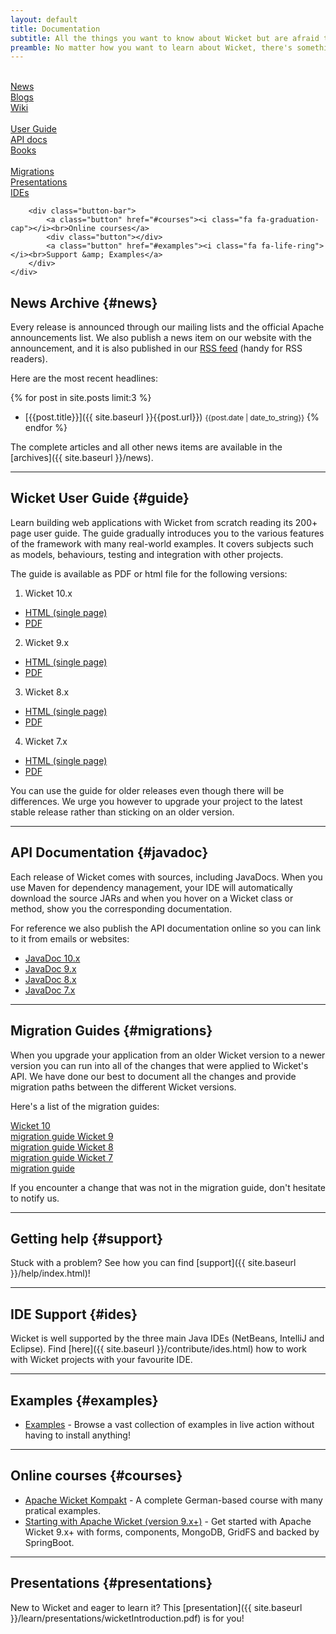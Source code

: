 ```yaml
---
layout: default
title: Documentation
subtitle: All the things you want to know about Wicket but are afraid to ask
preamble: No matter how you want to learn about Wicket, there's something available for you. If you want a quick reference, use the User Guide. If you rather prefer a book, there's a couple waiting for you. And if you rather watch a video or presentation, we have that covered too.
---
```

<div class="l-button-table">
    <div class="l-two-third">
        <div class="button-bar">
        	<a class="button" href="#news"><i class="fa fa-newspaper-o"></i><br>News</a>
        	<a class="button" href="blogs.html"><i class="fa fa-rss"></i><br>Blogs</a>
        	<a class="button" href="https://cwiki.apache.org/WICKET"><i class="fa fa-users"></i><br>Wiki</a>
        </div>
        <div class="button-bar">
        	<a class="button" href="#guide"><i class="fa fa-file-text-o"></i><br>User Guide</a>
        	<a class="button" href="#javadoc"><i class="fa fa-code"></i><br>API docs</a>
        	<a class="button" href="books/index.html"><i class="fa fa-book"></i><br>Books</a>
        </div>
        <div class="button-bar">
        	<a class="button" href="#migrations"><i class="fa fa-history"></i><br>Migrations</a>
        	<a class="button" href="#presentations"><i class="fa fa-file-powerpoint-o"></i><br>Presentations</a>
        	<a class="button" href="#ides"><i class="fa fa-terminal"></i><br>IDEs</a>
        </div>
        
        <div class="button-bar">
        	<a class="button" href="#courses"><i class="fa fa-graduation-cap"></i><br>Online courses</a>
        	<div class="button"></div>
        	<a class="button" href="#examples"><i class="fa fa-life-ring"></i><br>Support &amp; Examples</a>
        </div>
    </div>
</div>

## News Archive {#news}

Every release is announced through our mailing lists and the official Apache announcements list.
We also publish a news item on our website with the announcement, and it is also published in our <a type="application/atom+xml" title="Atom 1.0 feed" href="{{site.baseurl}}/atom.xml">RSS feed</a> (handy for RSS readers).

Here are the most recent headlines:

{% for post in site.posts limit:3 %}
- [{{post.title}}]({{ site.baseurl }}{{post.url}}) <small>{{post.date | date_to_string}}</small>
{% endfor %}

The complete articles and all other news items are available in the [archives]({{ site.baseurl }}/news).

---

## Wicket User Guide {#guide}

Learn building web applications with Wicket from scratch reading its
200+ page user guide. The guide gradually introduces you to the various
features of the framework with many real-world examples. It covers
subjects such as models, behaviours, testing and integration with other
projects.

The guide is available as PDF or html file for the following versions:


1.  Wicket 10.x
* [HTML (single page)](https://nightlies.apache.org/wicket/guide/10.x/single.html)
* [PDF](https://nightlies.apache.org/wicket/guide/10.x/single.pdf)

2.  Wicket 9.x
* [HTML (single page)](https://nightlies.apache.org/wicket/guide/9.x/single.html)
* [PDF](https://nightlies.apache.org/wicket/guide/9.x/single.pdf)

3.  Wicket 8.x
* [HTML (single page)](https://nightlies.apache.org/wicket/guide/8.x/single.html)
* [PDF](https://nightlies.apache.org/wicket/guide/8.x/single.pdf)

4.  Wicket 7.x
* [HTML (single page)](https://nightlies.apache.org/wicket/guide/7.x/single.html)
* [PDF](https://nightlies.apache.org/wicket/guide/7.x/single.pdf)

You can use the guide for older releases even though there will be
differences. We urge you however to upgrade your project to the latest
stable release rather than sticking on an older version.

---

## API Documentation {#javadoc}

Each release of Wicket comes with sources, including JavaDocs. When you
use Maven for dependency management, your IDE will automatically
download the source JARs and when you hover on a Wicket class or
method, show you the corresponding documentation.

For reference we also publish the API documentation online so you can
link to it from emails or websites:

- [JavaDoc 10.x](https://nightlies.apache.org/wicket/apidocs/10.x/index.html)
- [JavaDoc 9.x](https://nightlies.apache.org/wicket/apidocs/9.x/index.html)
- [JavaDoc 8.x](https://nightlies.apache.org/wicket/apidocs/8.x/index.html)
- [JavaDoc 7.x](https://nightlies.apache.org/wicket/apidocs/7.x/index.html)

---

## Migration Guides {#migrations}

When you upgrade your application from an older Wicket version to a
newer version you can run into all of the changes that were applied to
Wicket's API. We have done our best to document all the changes and
provide migration paths between the different Wicket versions.

Here's a list of the migration guides:
<div class="l-button-table">
    <div class="l-full">
        <div class="button-bar">
            <a class="button" href="https://s.apache.org/wicket10migration">
                Wicket 10<br>
        		migration guide
            </a>
            <a class="button" href="https://s.apache.org/wicket9migration">
                Wicket 9<br>
        		migration guide
            </a>
            <a class="button" href="https://s.apache.org/wicket8migration">
                Wicket 8<br>
        		migration guide
            </a>
            <a class="button" href="https://s.apache.org/wicket7migrate">
                Wicket 7<br>
        		migration guide
            </a>
        </div>
    </div>
</div>        

If you encounter a change that was not in the migration guide, don't
hesitate to notify us.

---

## Getting help {#support}

Stuck with a problem? See how you can find [support]({{ site.baseurl }}/help/index.html)!

---

## IDE Support {#ides}

Wicket is well supported by the three main Java IDEs (NetBeans, IntelliJ and Eclipse).
Find [here]({{ site.baseurl }}/contribute/ides.html) how to work with Wicket projects with your favourite IDE.

---
	
## Examples {#examples}

- <a href="{{ site.baseurl }}/learn/examples/index.html">Examples</a> - Browse a vast collection of examples in live action without having to install anything!

---

## Online courses {#courses}

- <a href="https://www.udemy.com/course/apache-wicket-kompakt/">Apache Wicket Kompakt</a> - A complete German-based course with many pratical examples.
- <a href="https://www.udemy.com/course/starting-with-apache-wicket-version-9x/?referralCode=C2A6EF19A72071AA2E22">Starting with Apache Wicket (version 9.x+)</a> - Get started with Apache Wicket 9.x+ with forms, components, MongoDB, GridFS and backed by SpringBoot.

---

## Presentations {#presentations}

New to Wicket and eager to learn it? This [presentation]({{ site.baseurl }}/learn/presentations/wicketIntroduction.pdf) is for you!

[migrate7]: https://s.apache.org/wicket7migrate
[migrate8]: https://s.apache.org/wicket8migrate
